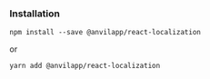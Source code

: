 ### Installation
```
npm install --save @anvilapp/react-localization
```
or
```
yarn add @anvilapp/react-localization
```
